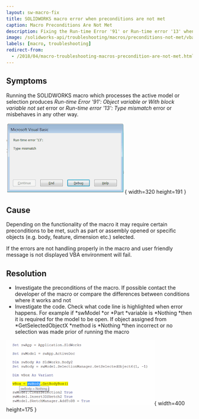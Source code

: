 ```yaml
---
layout: sw-macro-fix
title: SOLIDWORKS macro error when preconditions are not met
caption: Macro Preconditions Are Not Met
description: Fixing the Run-time Error '91' or Run-time error '13' when running the macro
image: /solidworks-api/troubleshooting/macros/preconditions-not-met/vba-error-type-mismatch.png
labels: [macro, troubleshooting]
redirect-from:
  - /2018/04/macro-troubleshooting-macros-precondition-are-not-met.html
---
```


## Symptoms

Running the SOLIDWORKS macro which processes the active model or selection produces *Run-time Error '91': Object variable or With block variable not set* error
or *Run-time error '13': Type mismatch* error or misbehaves in any other way.  

!['Run-time error '13': Type mismatch' error when running the macro](vba-error-type-mismatch.png){ width=320 height=191 }

## Cause

Depending on the functionality of the macro it may require certain preconditions to be met, such as part or assembly opened or specific objects (e.g. body, feature, dimension etc.) selected.

If the errors are not handling properly in the macro and user friendly message is not displayed VBA environment will fail.

## Resolution

* Investigate the preconditions of the macro. If possible contact the developer of the macro or compare the differences between conditions where it works and not
* Investigate the code. Check what code line is highlighted when error happens.
For example if *swModel *or *Part *variable is *Nothing *then it is required for the model to be open.
If object assigned from *GetSelectedObjectX *method is *Nothing *then incorrect or no selection was made prior of running the macro

![Run-time tooltip displaying that the pointer is Nothing](sw-body-is-nothing.png){ width=400 height=175 }
